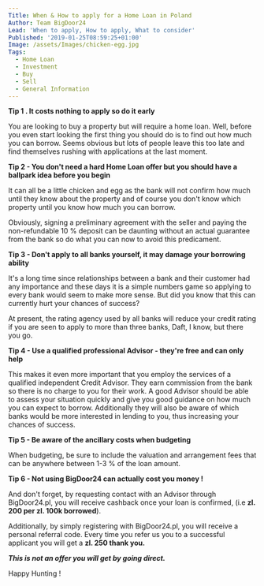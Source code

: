 ```yaml
---
Title: When & How to apply for a Home Loan in Poland
Author: Team BigDoor24
Lead: 'When to apply, How to apply, What to consider'
Published: '2019-01-25T08:59:25+01:00'
Image: /assets/Images/chicken-egg.jpg
Tags:
  - Home Loan
  - Investment
  - Buy
  - Sell
  - General Information
---
```

**Tip 1 . It costs nothing to apply so do it early**

You are looking to buy a property but will require a home loan. Well, before you even start looking the first thing you should do is to find out how much you can borrow. Seems obvious but lots of people leave this too late and find themselves rushing with applications at the last moment.

**Tip 2 - You don't need a hard Home Loan offer but you should have a ballpark idea before you begin**

It can all be a little chicken and egg as the bank will not confirm how much until they know about the property and of course you don't know which property until you know how much you can borrow.

Obviously, signing a preliminary agreement with the seller and paying the non-refundable 10 % deposit can be daunting without an actual guarantee from the bank so do what you can now to avoid this predicament.

**Tip 3 - Don't apply to all banks yourself, it may damage your borrowing ability**

It's a long time since relationships between a bank and their customer had any importance and these days it is a simple numbers game so applying to every bank would seem to make more sense. But did you know that this can currently hurt your chances of  success?

At present, the rating agency used by all banks will reduce your credit rating if you are seen to apply to more than three banks, Daft, I know, but there you go.

**Tip 4 - Use a qualified professional Advisor - they're free and can only help**

This makes it even more important that you employ the services of a qualified independent Credit Advisor.  They earn commission from the bank so there is no charge to you for their work. A good Advisor should be able to assess your situation quickly and give you good guidance on how much you can expect to borrow. Additionally they will also be aware of which banks would be more interested in lending to you, thus increasing your chances of success.

**Tip 5 - Be aware of the ancillary costs when budgeting**

When budgeting, be sure to include the valuation and arrangement fees that can be anywhere between 1-3 % of the loan amount.

**Tip 6 - Not using BigDoor24 can actually cost you money !**

And don't forget, by requesting contact with an Advisor through BigDoor24.pl, you will receive cashback once your loan is confirmed, (i.e **zl. 200 per zl. 100k borrowed**).

Additionally, by simply registering with BigDoor24.pl, you will receive a personal referral code. Every time you refer us you to a successful applicant you will get a **zl. 250 thank you.**

**_This is not an offer you will get by going direct._**

Happy Hunting !
